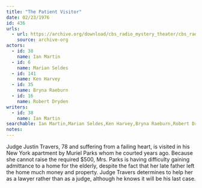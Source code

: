 ```yaml
---
title: "The Patient Visitor"
date: 02/23/1976
id: 436
urls: 
  - url: https://archive.org/download/cbs_radio_mystery_theater/cbs_radio_mystery_theater-0401-0450.zip/cbs_radio_mystery_theater-0401-0450%2Fcbsrmt_0436_the_patient_visitor.mp3
    source: archive-org
actors:  
  - id: 38
    name: Ian Martin  
  - id: 6
    name: Marian Seldes  
  - id: 141
    name: Ken Harvey  
  - id: 35
    name: Bryna Raeburn  
  - id: 16
    name: Robert Dryden
writers:  
  - id: 38
    name: Ian Martin
searchable: Ian Martin,Marian Seldes,Ken Harvey,Bryna Raeburn,Robert Dryden Ian Martin
notes:  
---
```

Judge Justin Travers, 78 and suffering from a failing heart, is visited in his New York apartment by Muriel Parks whom he courted years ago. Because she cannot raise the required $500, Mrs. Parks is having difficulty gaining admittance to a home for the elderly, despite the fact that her late father left the home much money and property. Judge Travers determines to help her as a lawyer rather than as a judge, although he knows it will be his last case.